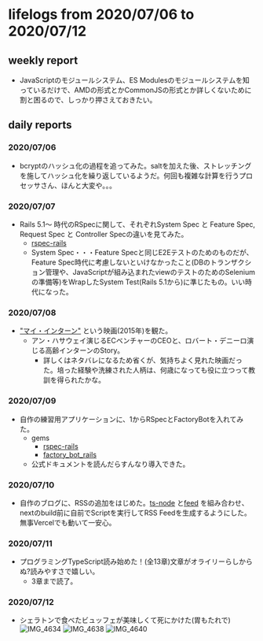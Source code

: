# lifelogs from 2020/07/06 to 2020/07/12

## weekly report

* JavaScriptのモジュールシステム、ES Modulesのモジュールシステムを知っているだけで、AMDの形式とかCommonJSの形式とか詳しくないために割と困るので、しっかり押さえておきたい。

## daily reports

### 2020/07/06

* bcryptのハッシュ化の過程を追ってみた。saltを加えた後、ストレッチングを施してハッシュ化を繰り返しているようだ。何回も複雑な計算を行うプロセッサさん、ほんと大変や。。。

### 2020/07/07

* Rails 5.1〜 時代のRSpecに関して、それぞれSystem Spec と Feature Spec, Request Spec と Controller Specの違いを見てみた。
  * [rspec-rails](https://github.com/rspec/rspec-rails)
  * System Spec・・・Feature Specと同じE2Eテストのためのものだが、Feature Spec時代に考慮しないといけなかったこと(DBのトランザクション管理や、JavaScriptが組み込まれたviewのテストのためのSeleniumの準備等)をWrapしたSystem Test(Rails 5.1から)に準じたもの。いい時代になった。

### 2020/07/08

* ["マイ・インターン"](https://wwws.warnerbros.co.jp/myintern/) という映画(2015年)を観た。
  * アン・ハサウェイ演じるECベンチャーのCEOと、ロバート・デニーロ演じる高齢インターンのStory。
    * 詳しくはネタバレになるため省くが、気持ちよく見れた映画だった。培った経験や洗練された人柄は、何歳になっても役に立つって教訓を得られたかな。

### 2020/07/09

* 自作の練習用アプリケーションに、1からRSpecとFactoryBotを入れてみた。
  * gems
    * [rspec-rails](https://github.com/rspec/rspec-rails)
    * [factory_bot_rails](https://github.com/thoughtbot/factory_bot_rails)
  * 公式ドキュメントを読んだらすんなり導入できた。

### 2020/07/10

* 自作のブログに、RSSの追加をはじめた。[ts-node](https://www.npmjs.com/package/ts-node) と[feed](https://www.npmjs.com/package/feed) を組み合わせ、nextのbuild前に自前でScriptを実行してRSS Feedを生成するようにした。無事Vercelでも動いて一安心。

### 2020/07/11

* プログラミングTypeScript読み始めた！(全13章)文章がオライリーらしからぬ?読みやすさで嬉しい。
  * 3章まで読了。

### 2020/07/12

* シェラトンで食べたビュッフェが美味しくて死にかけた(胃もたれで)
  ![IMG_4634](https://user-images.githubusercontent.com/10176164/87371584-a8867c00-c5c0-11ea-98d5-39724ff9cc61.jpg)
  ![IMG_4638](https://user-images.githubusercontent.com/10176164/87371599-acb29980-c5c0-11ea-82cd-46cb7200921a.jpg)
  ![IMG_4640](https://user-images.githubusercontent.com/10176164/87371605-ade3c680-c5c0-11ea-8eef-7cc667d4707f.jpg)
